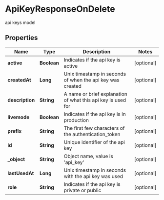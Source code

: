 

# ApiKeyResponseOnDelete

api keys model

## Properties

| Name | Type | Description | Notes |
|------------ | ------------- | ------------- | -------------|
|**active** | **Boolean** | Indicates if the api key is active |  [optional] |
|**createdAt** | **Long** | Unix timestamp in seconds of when the api key was created |  [optional] |
|**description** | **String** | A name or brief explanation of what this api key is used for |  [optional] |
|**livemode** | **Boolean** | Indicates if the api key is in production |  [optional] |
|**prefix** | **String** | The first few characters of the authentication_token |  [optional] |
|**id** | **String** | Unique identifier of the api key |  [optional] |
|**_object** | **String** | Object name, value is &#39;api_key&#39; |  [optional] |
|**lastUsedAt** | **Long** | Unix timestamp in seconds with the api key was used |  [optional] |
|**role** | **String** | Indicates if the api key is private or public |  [optional] |



